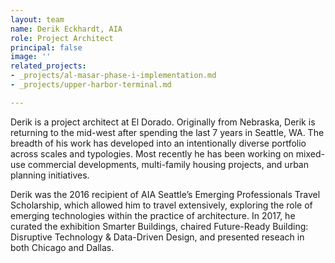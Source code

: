 ```yaml
---
layout: team
name: Derik Eckhardt, AIA
role: Project Architect
principal: false
image: ''
related_projects:
- _projects/al-masar-phase-i-implementation.md
- _projects/upper-harbor-terminal.md

---
```

Derik is a project architect at El Dorado. Originally from Nebraska, Derik is returning to the mid-west after spending the last 7 years in Seattle, WA. The breadth of his work has developed into an intentionally diverse portfolio across scales and typologies. Most recently he has been working on mixed-use commercial developments, multi-family housing projects, and urban planning initiatives.

Derik was the 2016 recipient of AIA Seattle’s Emerging Professionals Travel Scholarship, which allowed him to travel extensively, exploring the role of emerging technologies within the practice of architecture. In 2017, he curated the exhibition Smarter Buildings, chaired Future-Ready Building: Disruptive Technology & Data-Driven Design, and presented reseach in both Chicago and Dallas.